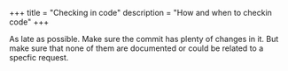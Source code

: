 +++
title = "Checking in code"
description = "How and when to checkin code"
+++

As late as possible. Make sure the commit has plenty of changes in it.
But make sure that none of them are documented or could be related to a specfic request.
